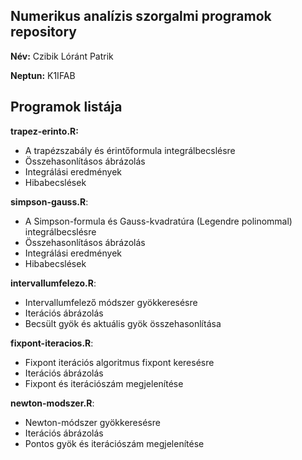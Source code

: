 ## Numerikus analízis szorgalmi programok repository

**Név:** Czibik Lóránt Patrik

**Neptun:** K1IFAB

## Programok listája

**trapez-erinto.R:**
- A trapézszabály és érintőformula integrálbecslésre
- Összehasonlításos ábrázolás
- Integrálási eredmények
- Hibabecslések


**simpson-gauss.R**: 
- A Simpson-formula és Gauss-kvadratúra (Legendre polinommal) integrálbecslésre
- Összehasonlításos ábrázolás
- Integrálási eredmények
- Hibabecslések

**intervallumfelezo.R**:
- Intervallumfelező módszer gyökkeresésre
- Iterációs ábrázolás
- Becsült gyök és aktuális gyök összehasonlítása

**fixpont-iteracios.R**:
- Fixpont iterációs algoritmus fixpont keresésre
- Iterációs ábrázolás
- Fixpont és iterációszám megjelenítése

**newton-modszer.R**:
- Newton-módszer gyökkeresésre
- Iterációs ábrázolás
- Pontos gyök és iterációszám megjelenítése
